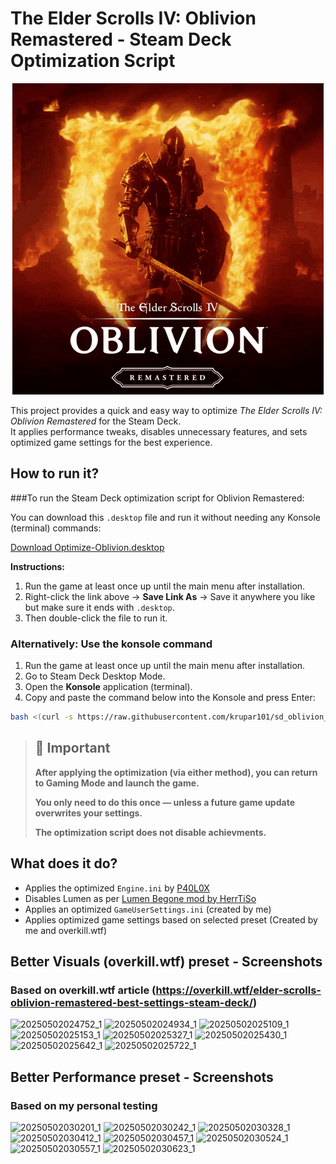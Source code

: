 # The Elder Scrolls IV: Oblivion Remastered - Steam Deck Optimization Script

<p align="center">
  <img src="https://github.com/krupar101/sd_oblivion_remaster_scripts/blob/main/oblivion-remastered.gif" alt="Folondeck" />
</p>

This project provides a quick and easy way to optimize *The Elder Scrolls IV: Oblivion Remastered* for the Steam Deck.  
It applies performance tweaks, disables unnecessary features, and sets optimized game settings for the best experience.

## How to run it?

###To run the Steam Deck optimization script for Oblivion Remastered:

You can download this `.desktop` file and run it without needing any Konsole (terminal) commands:

[Download Optimize-Oblivion.desktop](https://raw.githubusercontent.com/krupar101/sd_oblivion_remaster_scripts/refs/heads/main/Optimize-Oblivion.desktop)

**Instructions:**
1. Run the game at least once up until the main menu after installation.
2. Right-click the link above → **Save Link As** → Save it anywhere you like but make sure it ends with `.desktop`.
3. Then double-click the file to run it.

### Alternatively: Use the konsole command

1. Run the game at least once up until the main menu after installation.
2. Go to Steam Deck Desktop Mode.
3. Open the **Konsole** application (terminal).
4. Copy and paste the command below into the Konsole and press Enter:

```bash
bash <(curl -s https://raw.githubusercontent.com/krupar101/sd_oblivion_remaster_scripts/refs/heads/main/optimize_oblivion_remastered_for_steam_deck.sh)
```

> ## 📢 Important
> 
> **After applying the optimization (via either method), you can return to Gaming Mode and launch the game.**
> 
> **You only need to do this once — unless a future game update overwrites your settings.**
> 
> **The optimization script does not disable achievments.**

## What does it do?

- Applies the optimized `Engine.ini` by [P40L0X](https://www.nexusmods.com/oblivionremastered/mods/35)
- Disables Lumen as per [Lumen Begone mod by HerrTiSo](https://www.nexusmods.com/oblivionremastered/mods/183)
- Applies an optimized `GameUserSettings.ini` (created by me)
- Applies optimized game settings based on selected preset (Created by me and overkill.wtf)

## Better Visuals (overkill.wtf) preset - Screenshots
### Based on overkill.wtf article (https://overkill.wtf/elder-scrolls-oblivion-remastered-best-settings-steam-deck/)

![20250502024752_1](https://github.com/user-attachments/assets/7060c495-0fd1-46dd-8e54-2bbde85a4924)
![20250502024934_1](https://github.com/user-attachments/assets/87eab032-9641-41f1-b161-111d9c390eea)
![20250502025109_1](https://github.com/user-attachments/assets/55b85970-52aa-42de-8d77-de69e0f80404)
![20250502025153_1](https://github.com/user-attachments/assets/0d6315ea-07d5-40aa-a8d4-617275cf52f0)
![20250502025327_1](https://github.com/user-attachments/assets/328321f3-eca3-4a7e-b683-9f5ef9322557)
![20250502025430_1](https://github.com/user-attachments/assets/4eb59c79-4b40-445d-be02-4330ec9f3299)
![20250502025642_1](https://github.com/user-attachments/assets/1d881bd4-403e-4ef4-bb8c-3bae8630f6ce)
![20250502025722_1](https://github.com/user-attachments/assets/e5875aaf-68dc-41e4-a56e-6930ae608036)

## Better Performance preset - Screenshots
### Based on my personal testing

![20250502030201_1](https://github.com/user-attachments/assets/1ea58af7-cfb2-4e70-b97a-0104b4eee658)
![20250502030242_1](https://github.com/user-attachments/assets/b2f618f2-eba9-4e3f-87b4-1bd584e1e1a4)
![20250502030328_1](https://github.com/user-attachments/assets/51d44d7f-c158-4846-9719-9b78fd3ad04d)
![20250502030412_1](https://github.com/user-attachments/assets/e246ec9b-5020-422b-a172-cb1635dc98ec)
![20250502030457_1](https://github.com/user-attachments/assets/6c47357e-b2a4-4ff0-9f7d-9ae4c291e43f)
![20250502030524_1](https://github.com/user-attachments/assets/51707a8f-ac5a-4712-9c7e-69f29a859906)
![20250502030557_1](https://github.com/user-attachments/assets/64ac7847-41bf-4acc-b5e1-bcfcd5adaf45)
![20250502030623_1](https://github.com/user-attachments/assets/6469368a-77d8-4cb5-91bb-99d71b545585)
